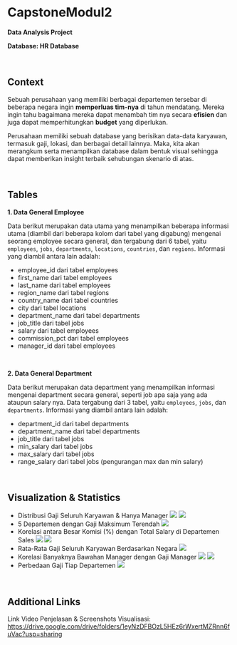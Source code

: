 # CapstoneModul2
**Data Analysis Project**

**Database: HR Database**

<br />

Context
-------
Sebuah perusahaan yang memiliki berbagai departemen tersebar di beberapa negara ingin **memperluas tim-nya** di tahun mendatang. Mereka ingin tahu bagaimana mereka dapat menambah tim nya secara **efisien** dan juga dapat memperhitungkan **budget** yang diperlukan.

Perusahaan memiliki sebuah database yang berisikan data-data karyawan, termasuk gaji, lokasi, dan berbagai detail lainnya. Maka, kita akan merangkum serta menampilkan database dalam bentuk visual sehingga dapat memberikan insight terbaik sehubungan skenario di atas.

<br />

Tables
------
**1. Data General Employee**

Data berikut merupakan data utama yang menampilkan beberapa informasi utama (diambil dari beberapa kolom dari tabel yang digabung) mengenai seorang employee secara general, dan tergabung dari 6 tabel, yaitu ```employees```, ```jobs```, ```departments```, ```locations```, ```countries```, dan ```regions```. Informasi yang diambil antara lain adalah:
- employee_id dari tabel employees
- first_name dari tabel employees
- last_name dari tabel employees
- region_name dari tabel regions
- country_name dari tabel countries
- city dari tabel locations
- department_name dari tabel departments
- job_title dari tabel jobs
- salary dari tabel employees
- commission_pct dari tabel employees
- manager_id dari tabel employees

<br />

**2. Data General Department**

Data berikut merupakan data department yang menampilkan informasi mengenai department secara general, seperti job apa saja yang ada ataupun salary nya. Data tergabung dari 3 tabel, yaitu ```employees```, ```jobs```, dan ```departments```. Informasi yang diambil antara lain adalah:
- department_id dari tabel departments
- department_name dari tabel departments
- job_title dari tabel jobs
- min_salary dari tabel jobs
- max_salary dari tabel jobs
- range_salary dari tabel jobs (pengurangan max dan min salary)

<br />

Visualization & Statistics
--------------------------
- Distribusi Gaji Seluruh Karyawan & Hanya Manager
![](https://github.com/reinaldoivan/CapstoneModule2/blob/main/Screenshots/Dist%20Gaji%20Karyawan.PNG)
![](https://github.com/reinaldoivan/CapstoneModule2/blob/main/Screenshots/Dist%20Gaji%20Manager.PNG)
- 5 Departemen dengan Gaji Maksimum Terendah
![](https://github.com/reinaldoivan/CapstoneModule2/blob/main/Screenshots/5%20Dept%20Gaji%20Maks%20Terendah.PNG)
- Korelasi antara Besar Komisi (%) dengan Total Salary di Departemen Sales
![](https://github.com/reinaldoivan/CapstoneModule2/blob/main/Screenshots/Korelasi%20Bawahan-Gaji%20Manager_Scatter.PNG)
![](https://github.com/reinaldoivan/CapstoneModule2/blob/main/Screenshots/Korelasi%20Bawahan-Gaji%20Manager_Heatmap.PNG)
- Rata-Rata Gaji Seluruh Karyawan Berdasarkan Negara
![](https://github.com/reinaldoivan/CapstoneModule2/blob/main/Screenshots/Avg%20Gaji%20Karyawan%20per%20Negara.PNG)
- Korelasi Banyaknya Bawahan Manager dengan Gaji Manager
![](https://github.com/reinaldoivan/CapstoneModule2/blob/main/Screenshots/Korelasi%20Bawahan-Gaji%20Manager_Scatter.PNG)
![](https://github.com/reinaldoivan/CapstoneModule2/blob/main/Screenshots/Korelasi%20Bawahan-Gaji%20Manager_Heatmap.PNG)
- Perbedaan Gaji Tiap Departemen
![](https://github.com/reinaldoivan/CapstoneModule2/blob/main/Screenshots/Avg%20Gaji%20per%20Department.PNG)

<br />

Additional Links
----------------
Link Video Penjelasan & Screenshots Visualisasi: https://drive.google.com/drive/folders/1eyNzDFBOzL5HEz6rWxertMZRnn6fuVac?usp=sharing
